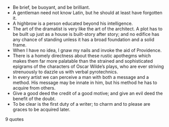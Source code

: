  - Be brief, be buoyant, and be brilliant.
 - A gentleman need not know Latin, but he should at least have forgotten it.
 - A highbrow is a person educated beyond his intelligence.
 - The art of the dramatist is very like the art of the architect. A plot has to be built up just as a house is built-story after story; and no edifice has any chance of standing unless it has a broad foundation and a solid frame.
 - When I have no idea, I gnaw my nails and invoke the aid of Providence.
 - There is a homely directness about these rustic apothegms which makes them far more palatable than the strained and sophisticated epigrams of the characters of Oscar Wilde’s plays, who are ever striving strenuously to dazzle us with verbal pyrotechnics.
 - In every artist we can perceive a man with both a message and a method. His message may be innate in him, but his method he has to acquire from others.
 - Give a good deed the credit of a good motive; and give an evil deed the benefit of the doubt.
 - To be clear is the first duty of a writer; to charm and to please are graces to be acquired later.

9 quotes